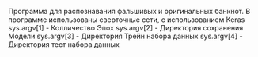 
Программа для распознавания фальшивых и оригинальных банкнот. В программе использованы сверточные сети, с использованием Keras 
sys.argv[1] - Колличество Эпох sys.argv[2] - Директория сохранения Модели sys.argv[3] - Директория Трейн набора данных sys.argv[4] - Директория тест набора данных
